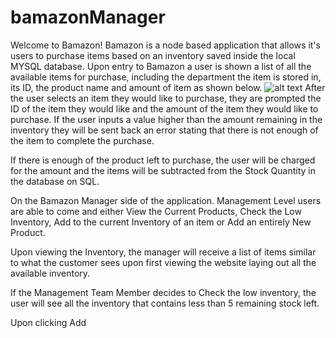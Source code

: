 # bamazonManager
Welcome to Bamazon!
Bamazon is a node based application that allows it's users to purchase items based on an inventory saved inside
the local MYSQL database.
Upon entry to Bamazon a user is shown a list of all the available items for purchase, including the department the item is stored in, its ID, the product name and amount of item as shown below.
![alt text](chrisoffiong/bamazonManager/blob/master/assets/images/1.jpg)
After the user selects an item they would like to purchase, they are prompted the ID of the item they would like and the amount of the item they would like to purchase. If the user inputs a value higher than the amount remaining in the inventory they will be sent back an error stating that there is not enough of the item to complete the purchase.

If there is enough of the product left to purchase, the user will be charged for the amount and the items will be subtracted from the Stock Quantity in the database on SQL.

On the Bamazon Manager side of the application. Management Level users are able to come and either View the Current Products, Check the Low Inventory, Add to the current Inventory of an item or Add an entirely New Product.

Upon viewing the Inventory, the manager will receive a list of items similar to what the customer sees upon first viewing the website laying out all the available inventory.

If the Management Team Member decides to Check the low inventory, the user will see all the inventory that contains less than 5 remaining stock left.

Upon clicking Add
